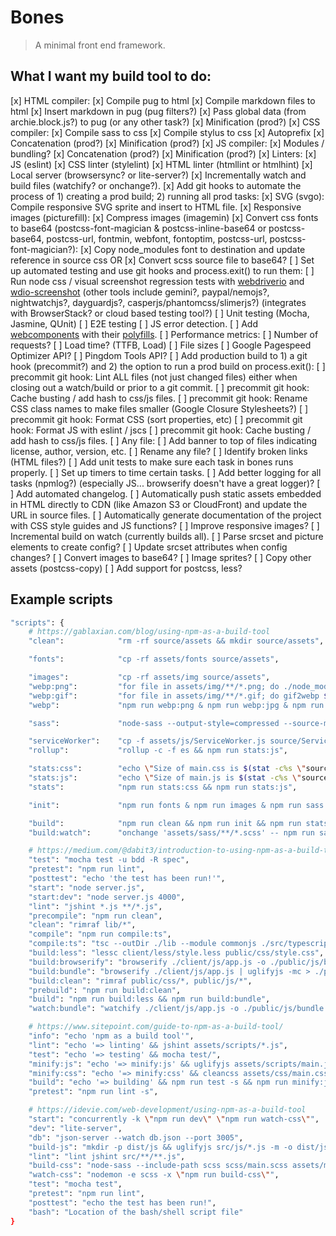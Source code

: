 # Bones

> A minimal front end framework.

## What I want my build tool to do:

[x] HTML compiler:
    [x] Compile pug to html
    [x] Compile markdown files to html
    [x] Insert markdown in pug (pug filters?)
    [x] Pass global data (from archie.block.js?) to pug (or any other task?)
    [x] Minification (prod?)
[x] CSS compiler:
    [x] Compile sass to css
    [x] Compile stylus to css
    [x] Autoprefix
    [x] Concatenation (prod?)
    [x] Minification (prod?)
[x] JS compiler:
    [x] Modules / bundling?
    [x] Concatenation (prod?)
    [x] Minification (prod?)
[x] Linters:
    [x] JS (eslint)
    [x] CSS linter (stylelint)
    [x] HTML linter (htmllint or htmlhint)
[x] Local server (browsersync? or lite-server?)
[x] Incrementally watch and build files (watchify? or onchange?).
[x] Add git hooks to automate the process of 1) creating a prod build; 2) running all prod tasks:
[x] SVG (svgo): Compile responsive SVG sprite and insert to HTML file.
[x] Responsive images (picturefill):
[x] Compress images (imagemin)
[x] Convert css fonts to base64 (postcss-font-magician & postcss-inline-base64 or postcss-base64, postcss-url, fontmin, webfont, fontoptim, postcss-url, postcss-font-magician?):
    [x] Copy node_modules font to destination and update reference in source css OR
    [x] Convert scss source file to base64?
[ ] Set up automated testing and use git hooks and process.exit() to run them:
    [ ] Run node css / visual screenshot regression tests with [webdriverio](http://webdriver.io/) and [wdio-screenshot](https://github.com/zinserjan/wdio-screenshot) (other tools include gemini?, paypal/nemojs?, nightwatchjs?, dayguardjs?, casperjs/phantomcss/slimerjs?) (integrates with BrowserStack? or cloud based testing tool?)
    [ ] Unit testing (Mocha, Jasmine, QUnit)
    [ ] E2E testing
    [ ] JS error detection.
[ ] Add [webcomponents](https://www.webcomponents.org/introduction) with their [polyfills](https://github.com/webcomponents/webcomponentsjs).
[ ] Performance metrics:
    [ ] Number of requests?
    [ ] Load time? (TTFB, Load)
    [ ] File sizes
    [ ] Google Pagespeed Optimizer API?
    [ ] Pingdom Tools API?
[ ] Add production build to 1) a git hook (precommit?) and 2) the option to run a prod build on process.exit():
    [ ] precommit git hook: Lint ALL files (not just changed files) either when closing out a watch/build or prior to a git commit.
    [ ] precommit git hook: Cache busting / add hash to css/js files.
    [ ] precommit git hook: Rename CSS class names to make files smaller (Google Closure Stylesheets?)
    [ ] precommit git hook: Format CSS (sort properties, etc)
    [ ] precommit git hook: Format JS with eslint / jscs
    [ ] precommit git hook: Cache busting / add hash to css/js files.
[ ] Any file:
    [ ] Add banner to top of files indicating license, author, version, etc.
    [ ] Rename any file?
    [ ] Identify broken links (HTML files?)
[ ] Add unit tests to make sure each task in bones runs properly.
[ ] Set up timers to time certain tasks.
[ ] Add better logging for all tasks (npmlog?) (especially JS... browserify doesn't have a great logger)?
[ ] Add automated changelog.
[ ] Automatically push static assets embedded in HTML directly to CDN (like Amazon S3 or CloudFront) and update the URL in source files.
[ ] Automatically generate documentation of the project with CSS style guides and JS functions?
[ ] Improve responsive images?
    [ ] Incremental build on watch (currently builds all).
    [ ] Parse srcset and picture elements to create config?
    [ ] Update srcset attributes when config changes?
    [ ] Convert images to base64?
    [ ] Image sprites?
[ ] Copy other assets (postcss-copy)
[ ] Add support for postcss, less?


## Example scripts

```bash
"scripts": {
    # https://gablaxian.com/blog/using-npm-as-a-build-tool
    "clean":            "rm -rf source/assets && mkdir source/assets",

    "fonts":            "cp -rf assets/fonts source/assets",

    "images":           "cp -rf assets/img source/assets",
    "webp:png":         "for file in assets/img/**/*.png; do ./node_modules/.bin/cwebp -lossless -q 80 $file -o source/$file.webp -short; done;", L"webp:jpg":         "for file in assets/img/**/*.jpg; do ./node_modules/.bin/cwebp -q 80 $file -o source/$file.webp -short; done;",
    "webp:gif":         "for file in assets/img/**/*.gif; do gif2webp $file -o source/$file.webp; done;",
    "webp":             "npm run webp:png & npm run webp:jpg & npm run webp:gif",

    "sass":             "node-sass --output-style=compressed --source-map=true --output=source/assets/css/ assets/sass/build.scss source/assets/css/main.css && npm run stats:css",

    "serviceWorker":    "cp -f assets/js/ServiceWorker.js source/ServiceWorker.js",
    "rollup":           "rollup -c -f es && npm run stats:js",

    "stats:css":        "echo \"Size of main.css is $(stat -c%s \"source/assets/css/main.css\") bytes ($(gzip -c source/assets/css/main.css | wc -c) bytes gzipped)\"",
    "stats:js":         "echo \"Size of main.js is $(stat -c%s \"source/assets/js/main.js\") bytes ($(gzip -c source/assets/js/main.js | wc -c) bytes gzipped)\"",
    "stats":            "npm run stats:css && npm run stats:js",

    "init":             "npm run fonts & npm run images & npm run sass & npm run serviceWorker & npm run rollup & npm run webp",

    "build":            "npm run clean && npm run init && npm run stats",
    "build:watch":      "onchange 'assets/sass/**/*.scss' -- npm run sass",

    # https://medium.com/@dabit3/introduction-to-using-npm-as-a-build-tool-b41076f488b0
    "test": "mocha test -u bdd -R spec",
    "pretest": "npm run lint",
    "posttest": "echo 'the test has been run!'",
    "start": "node server.js",
    "start:dev": "node server.js 4000",
    "lint": "jshint *.js **/*.js",
    "precompile": "npm run clean",
    "clean": "rimraf lib/*",
    "compile": "npm run compile:ts",
    "compile:ts": "tsc --outDir ./lib --module commonjs ./src/typescript/app.ts",
    "build:less": "lessc client/less/style.less public/css/style.css",
    "build:browserify": "browserify ./client/js/app.js -o ./public/js/bundle.js",
    "build:bundle": "browserify ./client/js/app.js | uglifyjs -mc > ./public/js/bundle.js",
    "build:clean": "rimraf public/css/*, public/js/*",
    "prebuild": "npm run build:clean",
    "build": "npm run build:less && npm run build:bundle",
    "watch:bundle": "watchify ./client/js/app.js -o ./public/js/bundle.js -v",

    # https://www.sitepoint.com/guide-to-npm-as-a-build-tool/
    "info": "echo 'npm as a build tool'",
    "lint": "echo '=> linting' && jshint assets/scripts/*.js",
    "test": "echo '=> testing' && mocha test/",
    "minify:js": "echo '=> minify:js' && uglifyjs assets/scripts/main.js -o dist/public/js/jquery.min.js",
    "minify:css": "echo '=> minify:css' && cleancss assets/css/main.css -o dist/public/css/main.min.css",
    "build": "echo '=> building' && npm run test -s && npm run minify:js -s && npm run minify:css -s",
    "pretest": "npm run lint -s",

    # https://idevie.com/web-development/using-npm-as-a-build-tool
    "start": "concurrently -k \"npm run dev\" \"npm run watch-css\"",
    "dev": "lite-server",
    "db": "json-server --watch db.json --port 3005",
    "build-js": "mkdir -p dist/js && uglifyjs src/js/*.js -m -o dist/js/app.js",
    "lint": "lint jshint src/**/**.js",
    "build-css": "node-sass --include-path scss scss/main.scss assets/main.css",
    "watch-css": "nodemon -e scss -x \"npm run build-css\"",
    "test": "mocha test",
    "pretest": "npm run lint",
    "posttest": "echo the test has been run!",
    "bash": "Location of the bash/shell script file"
}
```
